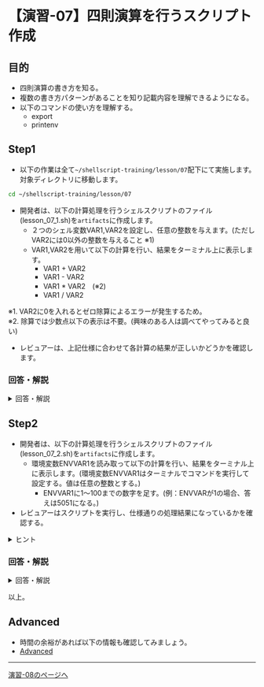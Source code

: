 # 【演習-07】四則演算を行うスクリプト作成

## 目的

- 四則演算の書き方を知る。
- 複数の書き方パターンがあることを知り記載内容を理解できるようになる。
- 以下のコマンドの使い方を理解する。
    - export
    - printenv

## Step1

- 以下の作業は全て`~/shellscript-training/lesson/07`配下にて実施します。対象ディレクトリに移動します。

```bash
cd ~/shellscript-training/lesson/07
```

- 開発者は、以下の計算処理を行うシェルスクリプトのファイル(lesson_07_1.sh)を`artifacts`に作成します。
  - ２つのシェル変数VAR1,VAR2を設定し、任意の整数を与えます。(ただしVAR2には0以外の整数を与えること ※1)
  - VAR1,VAR2を用いて以下の計算を行い、結果をターミナル上に表示します。
    - VAR1 + VAR2
    - VAR1 - VAR2
    - VAR1 * VAR2　(※2)
    - VAR1 / VAR2

※1. VAR2に0を入れるとゼロ除算によるエラーが発生するため。  
※2. 除算では少数点以下の表示は不要。(興味のある人は調べてやってみると良い)

- レビュアーは、上記仕様に合わせて各計算の結果が正しいかどうかを確認します。

### 回答・解説

<details>
<summary>回答・解説</summary>
<div>

- 以下の内容でlesson_07_1.shを作成します。

```bash
#!/bin/bash
VAR1=5 #任意の整数
VAR2=3 #任意の整数

echo $VAR1 + $VAR2 = $(($VAR1 + $VAR2))
echo $VAR1 - $VAR2 = $(($VAR1 - $VAR2))
echo $VAR1 \* $VAR2 = $(($VAR1 * $VAR2))
echo $VAR1 / $VAR2 = $(($VAR1 / $VAR2))
# 小数点の計算を行いたい場合(例:awkを使用)
## echo $VAR1 / $VAR2 = `echo "$VAR1 $VAR2" | awk '{print $1 / $2}'`
# 小数点の計算を行いたい場合(例:bcを使用)
## echo $VAR1 / $VAR2 = `echo "scale=5; $VAR1 / $VAR2" | bc`
```

- `$(())`の形式で2つの変数の値の四則演算を行った結果を出力しています。

</div>
</details>

## Step2

- 開発者は、以下の計算処理を行うシェルスクリプトのファイル(lesson_07_2.sh)を`artifacts`に作成します。  
  - 環境変数ENVVAR1を読み取って以下の計算を行い、結果をターミナル上に表示します。(環境変数ENVVAR1はターミナルでコマンドを実行して設定する。値は任意の整数とする。)
    - ENVVAR1に1～100までの数字を足す。(例：ENVVARが1の場合、答えは5051になる。)
- レビュアーはスクリプトを実行し、仕様通りの処理結果になっているかを確認する。

<details>
<summary>ヒント</summary>

- 1～100までの数字の足し合わせには、ループ処理を応用します。

</div>
</details>

### 回答・解説

<details>
<summary>回答・解説</summary>
<div>

- 以下の内容でlesson_07_2.shを作成します。

```bash
#!/bin/bash
res=$ENVVAR1

for ((i=1; i<101; i++))
do
  res=$((res + i))
done

echo result = $res
```

- 実行は以下のように環境変数を設定して行います。
- exportコマンドを実行して環境変数をターミナルから設定します。  

```
export ENVVAR1=1
```

- printenvコマンドを実行して環境変数が設定されたことを確認します。  

```
printenv
```  

- 上記コマンドを実行すると、設定されている環境変数が全て出力されます。  
    - 環境変数の中に以下の表示があることを確認します。

```
ENVVAR1=1
```

- 備考…後の演習に出てくるパイプラインを使用し、`grep`コマンドを使うことでENVVAR1だけを特定して表示することが出来る。  
    - その場合、下記のようなコマンドとなります。

```
printenv | grep ENVVAR1
```  

- スクリプトを実行します。

```bash
bash lesson_07_2.sh
```

- 結果は以下の内容が出力されます。(ENVVAR1が1の場合)

```
result = 5051
```

</div>
</details>

以上。

## Advanced

- 時間の余裕があれば以下の情報も確認してみましょう。
- [Advanced](./advanced.md)

---

[演習-08のページへ](../08/basic.md)
